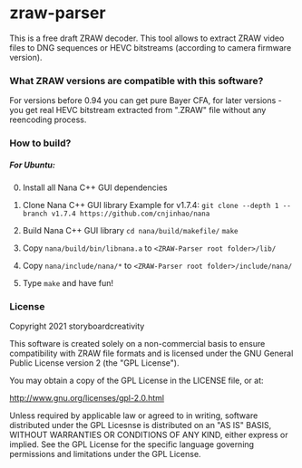 # zraw-parser

This is a free draft ZRAW decoder. This tool allows to extract ZRAW video files to DNG sequences or HEVC bitstreams (according to camera firmware version).

### What ZRAW versions are compatible with this software?

For versions before 0.94 you can get pure Bayer CFA, for later versions - you get real HEVC bitstream extracted from ".ZRAW" file without any reencoding process.

### How to build?

##### For Ubuntu:

0. Install all Nana C++ GUI dependencies

1. Clone Nana C++ GUI library
Example for v1.7.4: `git clone --depth 1 --branch v1.7.4 https://github.com/cnjinhao/nana`

2. Build Nana C++ GUI library
`cd nana/build/makefile/`
`make`

3. Copy `nana/build/bin/libnana.a` to `<ZRAW-Parser root folder>/lib/`

4. Copy `nana/include/nana/*` to `<ZRAW-Parser root folder>/include/nana/`

5. Type `make` and have fun!

### License

Copyright 2021 storyboardcreativity

This software is created solely on a non-commercial basis to ensure compatibility with ZRAW file formats and is licensed under the GNU General Public License version 2 (the "GPL License").

You may obtain a copy of the GPL License in the LICENSE file, or at:

http://www.gnu.org/licenses/gpl-2.0.html

Unless required by applicable law or agreed to in writing, software distributed under the GPL Licesnse is distributed on an "AS IS" BASIS, WITHOUT WARRANTIES OR CONDITIONS OF ANY KIND, either express or implied. See the GPL License for the specific language governing permissions and limitations under the GPL License.
